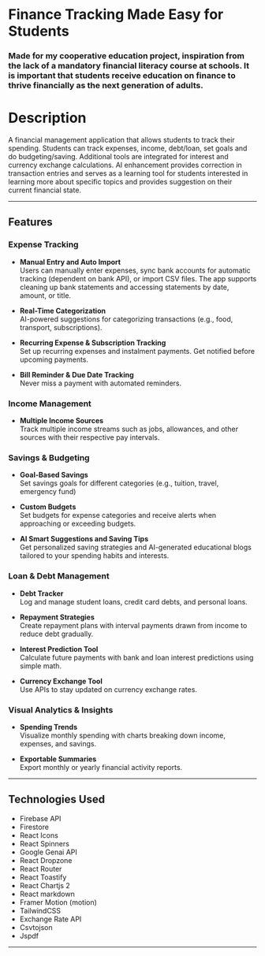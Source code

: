 # Finance Tracking Made Easy for Students
### Made for my cooperative education project, inspiration from the lack of a mandatory financial literacy course at schools. It is important that students receive education on finance to thrive financially as the next generation of adults.


# Description

A financial management application that allows students to track their spending. Students can track expenses, income, debt/loan, set goals and do budgeting/saving. Additional tools are integrated for interest and currency exchange calculations. AI enhancement provides correction in transaction entries and serves as a learning tool for students interested in learning more about specific topics and provides suggestion on their current financial state.

---

## Features

### Expense Tracking
- **Manual Entry and Auto Import**  
  Users can manually enter expenses, sync bank accounts for automatic tracking (dependent on bank API), or import CSV files. The app supports cleaning up bank statements and accessing statements by date, amount, or title.

- **Real-Time Categorization**  
  AI-powered suggestions for categorizing transactions (e.g., food, transport, subscriptions).

- **Recurring Expense & Subscription Tracking**  
  Set up recurring expenses and instalment payments. Get notified before upcoming payments.

- **Bill Reminder & Due Date Tracking**  
  Never miss a payment with automated reminders.

### Income Management
- **Multiple Income Sources**  
  Track multiple income streams such as jobs, allowances, and other sources with their respective pay intervals.

### Savings & Budgeting
- **Goal-Based Savings**  
  Set savings goals for different categories (e.g., tuition, travel, emergency fund)

- **Custom Budgets**  
  Set budgets for expense categories and receive alerts when approaching or exceeding budgets.

- **AI Smart Suggestions and Saving Tips**  
  Get personalized saving strategies and AI-generated educational blogs tailored to your spending habits and interests.

### Loan & Debt Management
- **Debt Tracker**  
  Log and manage student loans, credit card debts, and personal loans.

- **Repayment Strategies**  
  Create repayment plans with interval payments drawn from income to reduce debt gradually.

- **Interest Prediction Tool**  
  Calculate future payments with bank and loan interest predictions using simple math.

- **Currency Exchange Tool**  
  Use APIs to stay updated on currency exchange rates.

### Visual Analytics & Insights
- **Spending Trends**  
  Visualize monthly spending with charts breaking down income, expenses, and savings.

- **Exportable Summaries**  
  Export monthly or yearly financial activity reports.

---

## Technologies Used
- Firebase API
- Firestore
- React Icons
- React Spinners
- Google Genai API
- React Dropzone
- React Router
- React Toastify
- React Chartjs 2
- React markdown
- Framer Motion (motion)
- TailwindCSS
- Exchange Rate API
- Csvtojson
- Jspdf

---
